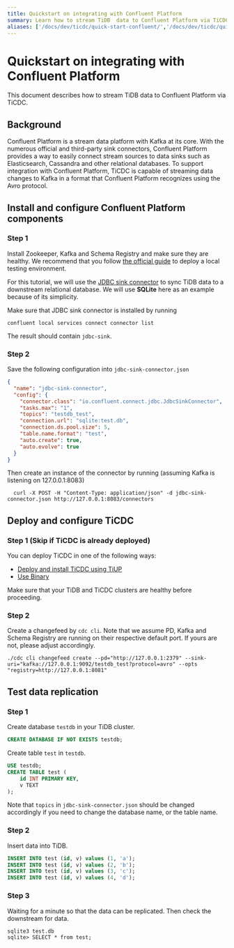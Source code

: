 ```yaml
---
title: Quickstart on integrating with Confluent Platform
summary: Learn how to stream TiDB  data to Confluent Platform via TiCDC.
aliases: ['/docs/dev/ticdc/quick-start-confluent/','/docs/dev/ticdc/quick-start-confluent/']
---
```


# Quickstart on integrating with Confluent Platform

This document describes how to stream TiDB data to Confluent Platform via TiCDC.

## Background

Confluent Platform is a stream data platform with Kafka at its core. With the numerous official and third-party sink connectors, Confluent Platform provides a way to easily connect stream sources to data sinks such as Elasticsearch, Cassandra and other relational databases. To support integration with Confluent Platform, TiCDC is capable of streaming data changes to Kafka in a format that Confluent Platform recognizes using the Avro protocol.

## Install and configure Confluent Platform components

### Step 1

Install Zookeeper, Kafka and Schema Registry and make sure they are healthy. We recommend that you follow [the official guide](https://docs.confluent.io/current/quickstart/ce-quickstart.html#ce-quickstart) to deploy a local testing environment.

For this tutorial, we will use the [JDBC sink connector](https://docs.confluent.io/current/connect/kafka-connect-jdbc/sink-connector/index.html#load-the-jdbc-sink-connector) to sync TiDB data to a downstream relational database. We will use **SQLite** here as an example because of its simplicity.

Make sure that JDBC sink connector is installed by running

```shell
confluent local services connect connector list
```

The result should contain `jdbc-sink`.

### Step 2

Save the following configuration into `jdbc-sink-connector.json`

```json
{
  "name": "jdbc-sink-connector",
  "config": {
    "connector.class": "io.confluent.connect.jdbc.JdbcSinkConnector",
    "tasks.max": "1",
    "topics": "testdb_test",
    "connection.url": "sqlite:test.db",
    "connection.ds.pool.size": 5,
    "table.name.format": "test",
    "auto.create": true,
    "auto.evolve": true
  }
}
```

Then create an instance of the connector by running (assuming Kafka is listening on 127.0.0.1:8083)

```shell
  curl -X POST -H "Content-Type: application/json" -d jdbc-sink-connector.json http://127.0.0.1:8083/connectors

```


## Deploy and configure TiCDC

### Step 1 (Skip if TiCDC is already deployed)

You can deploy TiCDC in one of the following ways:

- [Deploy and install TiCDC using TiUP](/ticdc/manage-ticdc.md#deploy-and-install-ticdc-using-tiup)
- [Use Binary](/ticdc/manage-ticdc.md#use-binary)

Make sure that your TiDB and TiCDC clusters are healthy before proceeding.

### Step 2

Create a changefeed by `cdc cli`. Note that we assume PD, Kafka and Schema Registry are running on their respective default port. If yours are not, please adjust accordingly.

```shell 
./cdc cli changefeed create --pd="http://127.0.0.1:2379" --sink-uri="kafka://127.0.0.1:9092/testdb_test?protocol=avro" --opts "registry=http://127.0.0.1:8081"
```

## Test data replication

### Step 1

Create database `testdb` in your TiDB cluster.

```sql
CREATE DATABASE IF NOT EXISTS testdb;
```

Create table `test` in `testdb`.

```sql
USE testdb;
CREATE TABLE test (
    id INT PRIMARY KEY,
    v TEXT
);
```

Note that `topics` in `jdbc-sink-connector.json` should be changed accordingly if you need to change the database name, or the table name.

### Step 2

Insert data into TiDB.

```sql
INSERT INTO test (id, v) values (1, 'a');
INSERT INTO test (id, v) values (2, 'b');
INSERT INTO test (id, v) values (3, 'c');
INSERT INTO test (id, v) values (4, 'd');
```

### Step 3

Waiting for a minute so that the data can be replicated. Then check the downstream for data.

```shell
sqlite3 test.db
sqlite> SELECT * from test;
```

